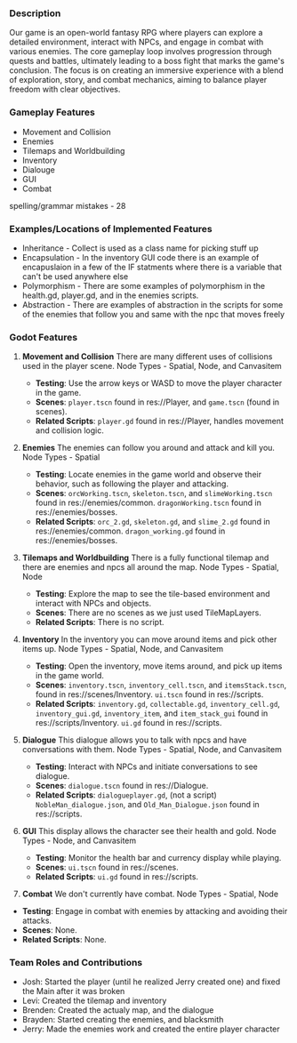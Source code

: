 ### Description
Our game is an open-world fantasy RPG where players can explore a detailed environment, interact with NPCs, and engage in combat with various enemies. The core gameplay loop involves progression through quests and battles, ultimately leading to a boss fight that marks the game's conclusion. The focus is on creating an immersive experience with a blend of exploration, story, and combat mechanics, aiming to balance player freedom with clear objectives.

### Gameplay Features 
* Movement and Collision
* Enemies
* Tilemaps and Worldbuilding
* Inventory
* Dialouge
* GUI
* Combat

spelling/grammar mistakes - 28

### Examples/Locations of Implemented Features
* Inheritance - Collect is used as a class name for picking stuff up
* Encapsulation - In the inventory GUI code there is an example of encapuslaion in a few of the IF statments where there is a variable that can't be used anywhere else
* Polymorphism - There are some examples of polymorphism in the health.gd, player.gd, and in the enemies scripts.
* Abstraction - There are examples of abstraction in the scripts for some of the enemies that follow you and same with the npc that moves freely

### Godot Features
1. **Movement and Collision**
There are many different uses of collisions used in the player scene.
Node Types - Spatial, Node, and Canvasitem
   - **Testing**: Use the arrow keys or WASD to move the player character in the game.
   - **Scenes**: `player.tscn` found in res://Player, and `game.tscn` (found in scenes).
   - **Related Scripts**: `player.gd` found in res://Player, handles movement and collision logic.

2. **Enemies**
The enemies can follow you around and attack and kill you.
Node Types - Spatial
   - **Testing**: Locate enemies in the game world and observe their behavior, such as following the player and attacking.
   - **Scenes**: `orcWorking.tscn`, `skeleton.tscn`, and `slimeWorking.tscn` found in res://enemies/common. `dragonWorking.tscn` found in res://enemies/bosses.
   - **Related Scripts**: `orc_2.gd`, `skeleton.gd`, and `slime_2.gd` found in res://enemies/common. `dragon_working.gd` found in res://enemies/bosses.

3. **Tilemaps and Worldbuilding**
There is a fully functional tilemap and there are enemies and npcs all around the map.
Node Types - Spatial, Node
   - **Testing**: Explore the map to see the tile-based environment and interact with NPCs and objects.
   - **Scenes**: There are no scenes as we just used TileMapLayers.
   - **Related Scripts**: There is no script.

5. **Inventory**
In the inventory you can move around items and pick other items up.
Node Types - Spatial, Node, and Canvasitem
   - **Testing**: Open the inventory, move items around, and pick up items in the game world.
   - **Scenes**: `inventory.tscn`, `inventory_cell.tscn`, and `itemsStack.tscn`, found in res://scenes/Inventory. `ui.tscn` found in res://scripts.
   - **Related Scripts**: `inventory.gd`, `collectable.gd`, `inventory_cell.gd`, `inventory_gui.gd`, `inventory_item`, and `item_stack_gui` found in res://scripts/Inventory. `ui.gd` found in res://scripts.

7. **Dialogue**
This dialogue allows you to talk with npcs and have conversations with them.
Node Types - Spatial, Node, and Canvasitem
   - **Testing**: Interact with NPCs and initiate conversations to see dialogue.
   - **Scenes**: `dialogue.tscn` found in res://Dialogue.
   - **Related Scripts**: `dialogueplayer.gd`, (not a script) `NobleMan_dialogue.json`, and `Old_Man_Dialogue.json` found in res://scripts.

9. **GUI**
This display allows the character see their health and gold.
Node Types - Node, and Canvasitem
   - **Testing**: Monitor the health bar and currency display while playing.
   - **Scenes**: `ui.tscn` found in res://scenes.
   - **Related Scripts**: `ui.gd` found in res://scripts.

11. **Combat**
We don't currently have combat.
Node Types - Spatial, Node
   - **Testing**: Engage in combat with enemies by attacking and avoiding their attacks.
   - **Scenes**: None.
   - **Related Scripts**: None.

### Team Roles and Contributions
- Josh: Started the player (until he realized Jerry created one) and fixed the Main after it was broken
- Levi: Created the tilemap and inventory
- Brenden: Created the actualy map, and the dialogue
- Brayden: Started creating the enemies, and blacksmith
- Jerry: Made the enemies work and created the entire player character
